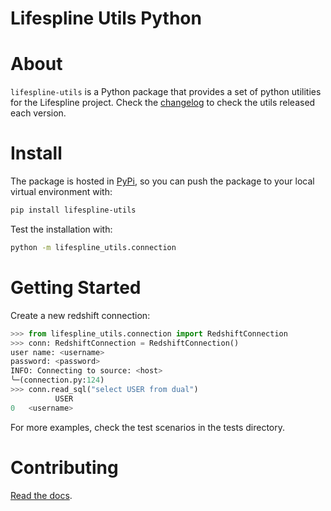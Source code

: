 # Lifespline Utils Python

# About

`lifespline-utils` is a Python package that provides a set of python utilities for the Lifespline project. Check the [changelog] to check the utils released each version.

# Install

The package is hosted in [PyPi][pypi], so you can push the package to your local virtual environment with:

```bash
pip install lifespline-utils
```

Test the installation with:

```bash
python -m lifespline_utils.connection
```

# Getting Started

Create a new redshift connection:

```python
>>> from lifespline_utils.connection import RedshiftConnection
>>> conn: RedshiftConnection = RedshiftConnection()
user name: <username>
password: <password>
INFO: Connecting to source: <host>
╰─(connection.py:124)
>>> conn.read_sql("select USER from dual")
          USER
0   <username>
```

For more examples, check the test scenarios in the tests directory.

# Contributing

[Read the docs][docs].

[changelog]: CHANGELOG.md "Changelog"
[docs]: docs/entrypoint.md "Dev Docs"
[pypi]: https://pypi.org/manage/projects/lifespline-utils-python/ "PyPi"
[pypi-test]: https://test.pypi.org/manage/projects/lifespline-utils-python/ "PyPi"